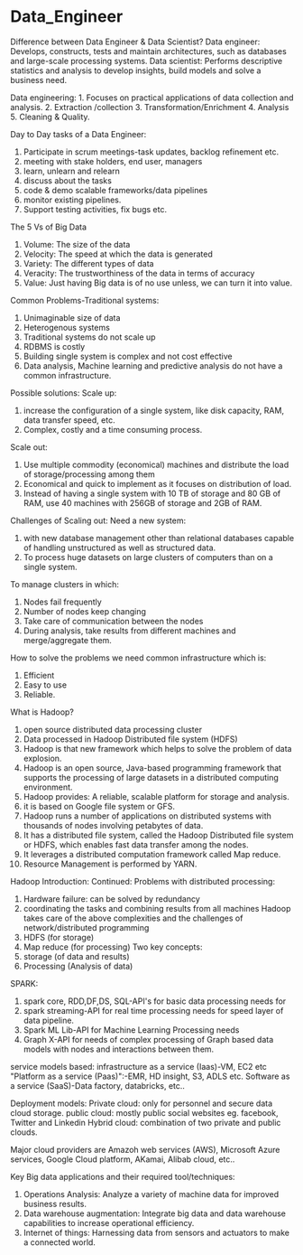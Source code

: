 # Data_Engineer
Difference between Data Engineer & Data Scientist?
Data engineer: Develops, constructs, tests and maintain architectures, such as databases and large-scale processing systems.
Data scientist: Performs descriptive statistics and analysis to develop insights, build models and solve a business need.

Data engineering: 1. Focuses on practical applications of data collection and analysis.
2. Extraction /collection
3. Transformation/Enrichment
4. Analysis
5. Cleaning & Quality.

Day to Day tasks of a Data Engineer:
1. Participate in scrum meetings-task updates, backlog refinement etc.
2. meeting with stake holders, end user, managers
3. learn, unlearn and relearn
4. discuss about the tasks 
5. code & demo scalable frameworks/data pipelines
6. monitor existing pipelines.
7. Support testing activities, fix bugs etc.

The 5 Vs of Big Data
1. Volume: The size of the data
2. Velocity: The speed at which the data is generated
3. Variety: The different types of data
4. Veracity: The trustworthiness of the data in terms of accuracy
5. Value: Just having Big data is of no use unless, we can turn it into value.
 
Common Problems-Traditional systems:
1. Unimaginable size of data
2. Heterogenous systems
3. Traditional systems do not scale up
4. RDBMS is costly
5. Building single system is complex and not cost effective
6. Data analysis, Machine learning and predictive analysis do not have a common infrastructure.


Possible solutions:
Scale up:
1. increase the configuration of a single system, like disk capacity, RAM, data transfer speed, etc.
2. Complex, costly and a time consuming process.

Scale out:
1. Use multiple commodity (economical) machines and distribute the load of storage/processing among them
2. Economical and quick to implement as it focuses on distribution of load.
3. Instead of having a single system with 10 TB of storage and 80 GB of RAM, use 40 machines with 256GB of storage and 2GB of RAM.


Challenges of Scaling out:
Need a new system:
1. with new database management other than relational databases capable of handling unstructured as well as structured data.
2. To process huge datasets on large clusters of computers than on a single system.

To manage clusters in which:
1. Nodes fail frequently
2. Number of nodes keep changing
3. Take care of communication between the nodes
4. During analysis, take results from different machines and merge/aggregate them.

How to solve the problems we need common infrastructure which is:
1. Efficient
2. Easy to use
3. Reliable.

What is Hadoop?
1. open source distributed data processing cluster
2. Data processed in Hadoop Distributed file system (HDFS)
3. Hadoop is that new framework which helps to solve the problem of data explosion.
4. Hadoop is an open source, Java-based programming framework that supports the processing of large datasets in a distributed computing environment.
5. Hadoop provides: A reliable, scalable platform for storage and analysis.
6. it is based on Google file system or GFS.
7. Hadoop runs a number of applications on distributed systems with thousands of nodes involving petabytes of data.
8. It has a distributed file system, called the Hadoop Distributed file system or HDFS, which enables fast data transfer among the nodes.
9. It leverages a distributed computation framework called Map reduce.
10. Resource Management is performed by YARN.

Hadoop Introduction: Continued:
Problems with distributed processing:
1. Hardware failure: can be solved by redundancy
2. coordinating the tasks and combining results from all machines
Hadoop takes care of the above complexities and the challenges of network/distributed programming
1. HDFS (for storage)
2. Map reduce (for processing)
Two key concepts:
1. storage (of data and results)
2. Processing (Analysis of data)


SPARK:
1. spark core, RDD,DF,DS, SQL-API's for basic data processing needs for
2. spark streaming-API for real time processing needs for speed layer of data pipeline.
3. Spark ML Lib-API for Machine Learning Processing needs
4. Graph X-API for needs of complex processing of Graph based data models with nodes and interactions between them.


service models based:
infrastructure as a service (Iaas)-VM, EC2 etc
"Platform as a service (Paas)":-EMR, HD insight, S3, ADLS etc.
Software as a service (SaaS)-Data factory, databricks, etc..

Deployment models:
Private cloud: only for personnel and secure data cloud storage.
public cloud: mostly public social websites eg. facebook, Twitter and Linkedin
Hybrid cloud: combination of two private and public clouds.

Major cloud providers are Amazoh web services (AWS), Microsoft Azure services, Google Cloud platform, AKamai, Alibab cloud, etc..

Key Big data applications and their required tool/techniques:
1. Operations Analysis: Analyze a variety of machine data for improved business results.
2. Data warehouse augmentation: Integrate big data and data warehouse capabilities to increase 
operational efficiency.
3. Internet of things: Harnessing data from sensors and actuators to make a connected world.
